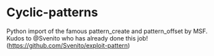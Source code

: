 # Cyclic-patterns
Python import of the famous pattern_create and pattern_offset by MSF. Kudos to @Svenito who has already done this job! (https://github.com/Svenito/exploit-pattern)
